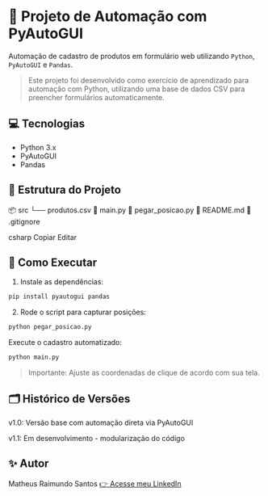 # 🧠 Projeto de Automação com PyAutoGUI

Automação de cadastro de produtos em formulário web utilizando `Python`, `PyAutoGUI` e `Pandas`.

> Este projeto foi desenvolvido como exercício de aprendizado para automação com Python, utilizando uma base de dados CSV para preencher formulários automaticamente.

## 💻 Tecnologias

- Python 3.x
- PyAutoGUI
- Pandas

## 📁 Estrutura do Projeto
📦 src └── produtos.csv 📄 main.py 📄 pegar_posicao.py 📄 README.md 📄 .gitignore

csharp
Copiar
Editar


## 🚀 Como Executar

1. Instale as dependências:
```bash
pip install pyautogui pandas 
```
2. Rode o script para capturar posições:

```bash
python pegar_posicao.py
```
Execute o cadastro automatizado:
```bash
python main.py
```

> Importante: Ajuste as coordenadas de clique de acordo com sua tela.

## 🗂️ Histórico de Versões
v1.0: Versão base com automação direta via PyAutoGUI

v1.1: Em desenvolvimento - modularização do código

## ✨ Autor
Matheus Raimundo Santos
[👉 Acesse meu LinkedIn](https://www.linkedin.com/in/odevmath)
